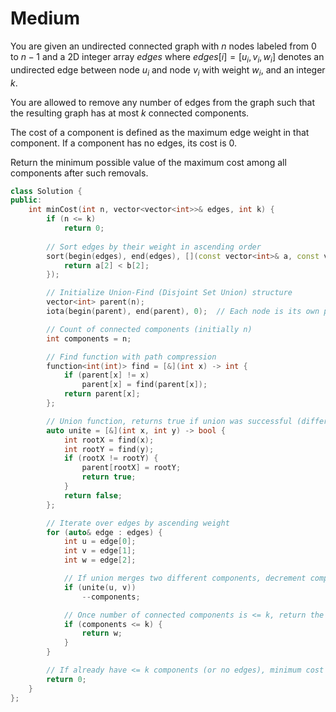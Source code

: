 # Medium

You are given an undirected connected graph with $n$ nodes labeled from $0$ to $n - 1$ and a 2D integer array $edges$ where $edges[i] = [u_i, v_i, w_i]$ denotes an undirected edge between node $u_i$ and node $v_i$ with weight $w_i$, and an integer $k$.

You are allowed to remove any number of edges from the graph such that the resulting graph has at most $k$ connected components.

The cost of a component is defined as the maximum edge weight in that component. If a component has no edges, its cost is 0.

Return the minimum possible value of the maximum cost among all components after such removals.

```cpp
class Solution {
public:
    int minCost(int n, vector<vector<int>>& edges, int k) {
        if (n <= k)
            return 0;
        
        // Sort edges by their weight in ascending order
        sort(begin(edges), end(edges), [](const vector<int>& a, const vector<int>& b) {
            return a[2] < b[2];
        });

        // Initialize Union-Find (Disjoint Set Union) structure
        vector<int> parent(n);
        iota(begin(parent), end(parent), 0);  // Each node is its own parent initially

        // Count of connected components (initially n)
        int components = n;

        // Find function with path compression
        function<int(int)> find = [&](int x) -> int {
            if (parent[x] != x)
                parent[x] = find(parent[x]);
            return parent[x];
        };

        // Union function, returns true if union was successful (different sets)
        auto unite = [&](int x, int y) -> bool {
            int rootX = find(x);
            int rootY = find(y);
            if (rootX != rootY) {
                parent[rootX] = rootY;
                return true;
            }
            return false;
        };

        // Iterate over edges by ascending weight
        for (auto& edge : edges) {
            int u = edge[0];
            int v = edge[1];
            int w = edge[2];

            // If union merges two different components, decrement component count
            if (unite(u, v))
                --components;

            // Once number of connected components is <= k, return the current edge weight
            if (components <= k) {
                return w;
            }
        }

        // If already have <= k components (or no edges), minimum cost is 0
        return 0;
    }
};
```
